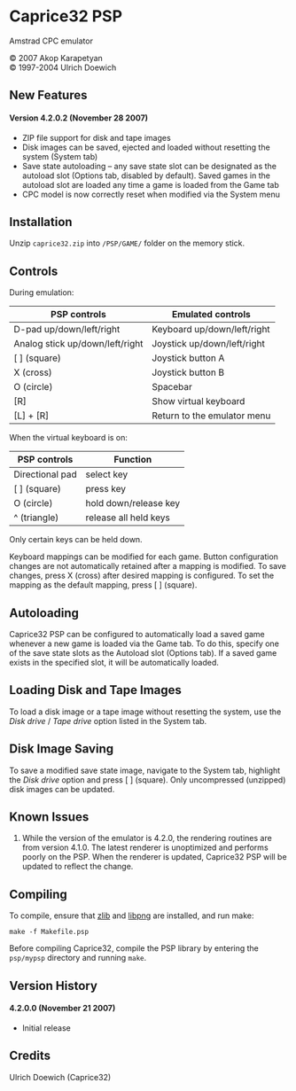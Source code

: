 Caprice32 PSP
=============

Amstrad CPC emulator

&copy; 2007 Akop Karapetyan  
&copy; 1997-2004 Ulrich Doewich

New Features
------------

#### Version 4.2.0.2 (November 28 2007)

*   ZIP file support for disk and tape images
*   Disk images can be saved, ejected and loaded without resetting the system (System tab)
*   Save state autoloading – any save state slot can be designated as the autoload slot (Options tab, disabled by default). Saved games in the autoload slot are loaded any time a game is loaded from the Game tab
*   CPC model is now correctly reset when modified via the System menu

Installation
------------

Unzip `caprice32.zip` into `/PSP/GAME/` folder on the memory stick.

Controls
--------

During emulation:

| PSP controls                    | Emulated controls            |
| ------------------------------- | ---------------------------- |
| D-pad up/down/left/right        | Keyboard up/down/left/right  |
| Analog stick up/down/left/right | Joystick up/down/left/right  |
| [ ] (square)                    | Joystick button A            |
| X (cross)                       | Joystick button B            |
| O (circle)                      | Spacebar                     |
| [R]                             | Show virtual keyboard        |
| [L] + [R]                       | Return to the emulator menu  |

When the virtual keyboard is on:

| PSP controls                    | Function                 |
| ------------------------------- | ------------------------ |
| Directional pad                 | select key               |
| [ ] (square)                    | press key                |
| O (circle)                      | hold down/release key    |
| ^ (triangle)                    | release all held keys    |

Only certain keys can be held down.

Keyboard mappings can be modified for each game. Button configuration changes are not automatically retained after a mapping is modified. To save changes, press X (cross) after desired mapping is configured. To set the mapping as the default mapping, press [ ] (square).

Autoloading
-----------

Caprice32 PSP can be configured to automatically load a saved game whenever a new game is loaded via the Game tab. To do this, specify one of the save state slots as the Autoload slot (Options tab). If a saved game exists in the specified slot, it will be automatically loaded.

Loading Disk and Tape Images
----------------------------

To load a disk image or a tape image without resetting the system, use the _Disk drive_ / _Tape drive_ option listed in the System tab.

Disk Image Saving
-----------------

To save a modified save state image, navigate to the System tab, highlight the _Disk drive_ option and press [ ] (square). Only uncompressed (unzipped) disk images can be updated.

Known Issues
------------

1.  While the version of the emulator is 4.2.0, the rendering routines are from version 4.1.0. The latest renderer is unoptimized and performs poorly on the PSP. When the renderer is updated, Caprice32 PSP will be updated to reflect the change.

Compiling
---------

To compile, ensure that [zlib](svn://svn.pspdev.org/psp/trunk/zlib) and [libpng](svn://svn.pspdev.org/psp/trunk/libpng) are installed, and run make:

`make -f Makefile.psp`

Before compiling Caprice32, compile the PSP library by entering the `psp/mypsp` directory and running `make`.

Version History
---------------

#### 4.2.0.0 (November 21 2007)

*   Initial release

Credits
-------

Ulrich Doewich (Caprice32)
